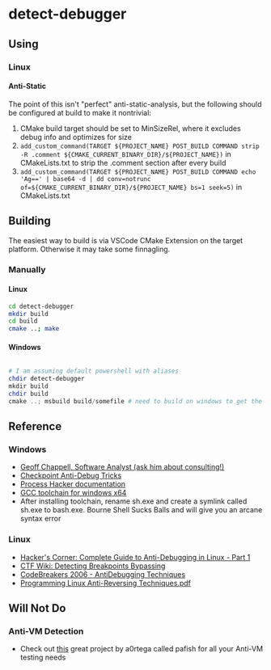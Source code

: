 # detect-debugger
## Using
### Linux
#### Anti-Static
The point of this isn't "perfect" anti-static-analysis, but the following should be configured at build to make it nontrivial:
1. CMake build target should be set to MinSizeRel, where it excludes debug info and optimizes for size
2. `add_custom_command(TARGET ${PROJECT_NAME} POST_BUILD COMMAND strip -R .comment ${CMAKE_CURRENT_BINARY_DIR}/${PROJECT_NAME})` in CMakeLists.txt to strip the .comment section after every build
3. `add_custom_command(TARGET ${PROJECT_NAME} POST_BUILD COMMAND echo 'Ag==' | base64 -d | dd conv=notrunc of=${CMAKE_CURRENT_BINARY_DIR}/${PROJECT_NAME} bs=1 seek=5)` in CMakeLists.txt 
## Building
The easiest way to build is via VSCode CMake Extension on the target platform. Otherwise it may take some finnagling.
### Manually
#### Linux
```bash
cd detect-debugger
mkdir build
cd build
cmake ..; make
```
#### Windows
```powershell

# I am assuming default powershell with aliases
chdir detect-debugger
mkdir build
chdir build
cmake ..; msbuild build/somefile # need to build on windows to get the actual name
```
## Reference
### Windows
- [Geoff Chappell, Software Analyst (ask him about consulting!)](https://www.geoffchappell.com/index.htm)
- [Checkpoint Anti-Debug Tricks](https://anti-debug.checkpoint.com/)
- [Process Hacker documentation](https://processhacker.sourceforge.io/doc/index.html)
- [GCC toolchain for windows x64](https://github.com/skeeto/w64devkit/releases)
- After installing toolchain, rename sh.exe and create a symlink called sh.exe to bash.exe. Bourne Shell Sucks Balls and will give you an arcane syntax error
### Linux
- [Hacker's Corner: Complete Guide to Anti-Debugging in Linux - Part 1 ](https://linuxsecurity.com/features/anti-debugging-for-noobs-part-1)
- [CTF Wiki: Detecting Breakpoints Bypassing](https://ctf-wiki.mahaloz.re/reverse/linux/detect-bp/)
- [CodeBreakers 2006 - AntiDebugging Techniques](https://repo.zenk-security.com/Reversing%20.%20cracking/CodeBreakers%202006%20-%20AntiDebugging%20techniques.pdf)
- [Programming Linux Anti-Reversing Techniques.pdf](https://samples.vx-underground.org/root/Papers/Linux/Evasion/2016-12-20%20-%20Programming%20Linux%20Anti-Reversing%20Techniques.pdf)
## Will Not Do
### Anti-VM Detection
- Check out [this](https://github.com/a0rtega/pafish) great project by a0rtega called pafish for all your Anti-VM testing needs